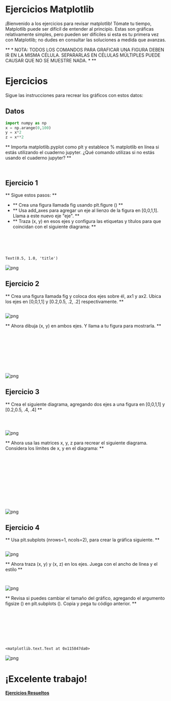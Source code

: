 # Ejercicios Matplotlib

¡Bienvenido a los ejercicios para revisar matplotlib! Tómate tu tiempo, Matplotlib puede ser difícil de entender al principio. Estas son gráficas relativamente simples, pero pueden ser difíciles si esta es tu primera vez con Matplotlib; no dudes en consultar las soluciones a medida que avanzas.

** * NOTA: TODOS LOS COMANDOS PARA GRAFICAR UNA FIGURA DEBEN IR EN LA MISMA CÉLULA. SEPARARLAS EN CÉLULAS MÚLTIPLES PUEDE CAUSAR QUE NO SE MUESTRE NADA. * **

# Ejercicios

Sigue las instrucciones para recrear los gráficos con estos datos:

## Datos


```python
import numpy as np
x = np.arange(0,100)
y = x*2
z = x**2
```


** Importa matplotlib.pyplot como plt y establece % matplotlib en línea si estás utilizando el cuaderno jupyter. ¿Qué comando utilizas si no estás usando el cuaderno jupyter? **


```python



```

## Ejercicio 1

** Sigue estos pasos: **
* ** Crea una figura llamada fig usando plt.figure () **
* ** Usa add_axes para agregar un eje al lienzo de la figura en [0,0,1,1]. Llama a este nuevo eje "eje". **
* ** Traza (x, y) en esos ejes y configura las etiquetas y títulos para que coincidan con el siguiente diagrama: **


```python






```




    Text(0.5, 1.0, 'title')




![png](images/output_5_1.png)


## Ejercicio 2
** Crea una figura llamada fig y coloca dos ejes sobre él, ax1 y ax2. Ubica los ejes en [0,0,1,1] y [0.2,0.5, .2, .2] respectivamente. **




```python

```


![png](images/output_7_0.png)


** Ahora dibuja (x, y) en ambos ejes. Y llama a tu figura para mostrarla. **


```python










```




![png](images/output_9_0.png)



## Ejercicio 3

** Crea el siguiente diagrama, agregando dos ejes a una figura en [0,0,1,1] y [0.2,0.5, .4, .4] **


```python




```


![png](images/output_11_0.png)


** Ahora usa las matrices x, y, z para recrear el siguiente diagrama. Considera los límites de x, y en el diagrama: **


```python













```




![png](images/output_13_0.png)



## Ejercicio 4

** Usa plt.subplots (nrows=1, ncols=2), para crear la gráfica siguiente. **


```python


```


![png](images/output_15_0.png)



** Ahora traza (x, y) y (x, z) en los ejes. Juega con el ancho de línea y el estilo **


```python



```




![png](images/output_17_0.png)




** Revisa si puedes cambiar el tamaño del gráfico, agregando el argumento figsize () en plt.subplots ().
Copia y pega tu código anterior. **


```python









```




    <matplotlib.text.Text at 0x115847da0>




![png](images/output_19_1.png)


# ¡Excelente trabajo!

 [**Ejercicios Resueltos**](Matplotlib%20Ejercicios%20-%20Solutions.md)    
